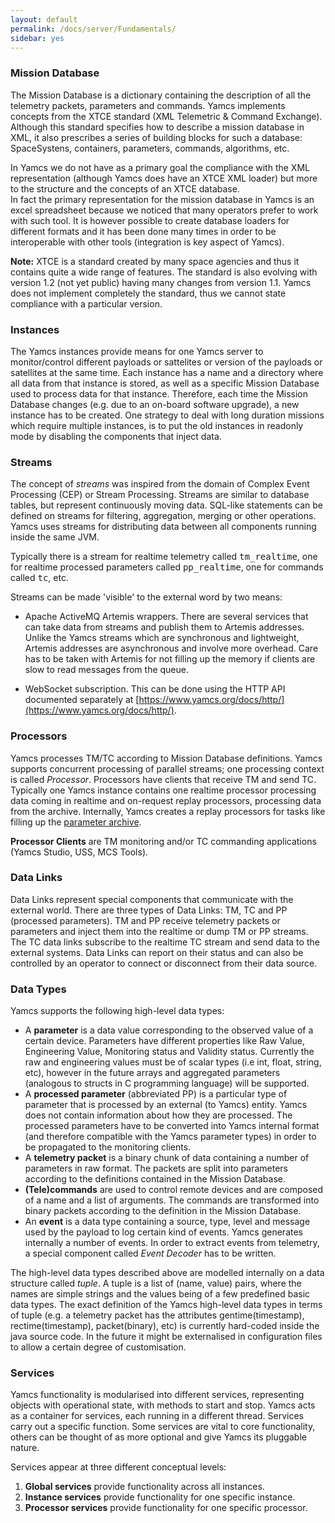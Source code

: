 ```yaml
---
layout: default
permalink: /docs/server/Fundamentals/
sidebar: yes
---
```


### Mission Database
The Mission Database is a dictionary containing the description of all the telemetry packets, parameters and commands. Yamcs implements concepts from the XTCE standard (XML Telemetric & Command Exchange). Although this standard specifies how to describe a mission database in XML, it also prescribes a series of building blocks for such a database: SpaceSystens, containers, parameters, commands, algorithms, etc.

In Yamcs we do not have as a primary goal the compliance with the XML representation (although Yamcs does have an XTCE XML loader) but more to the structure and the concepts of an XTCE database.  
In fact the primary representation for the mission database in Yamcs is an excel spreadsheet because we noticed that many operators prefer to work with such tool. It is however possible to create database loaders for different formats and it has been done many times in order to be interoperable with other tools (integration is key aspect of Yamcs).

**Note:** XTCE is a standard created by many space agencies and thus it contains quite a wide range of features. The standard is also evolving with version 1.2 (not yet public) having many changes from version 1.1. Yamcs does not implement completely the standard, thus we cannot state compliance with a particular version.

### Instances
The Yamcs instances provide means for one Yamcs server to monitor/control different payloads or sattelites or version of the payloads or satellites at the same time. Each instance has a name and a directory where all data from that instance is stored, as well as a specific Mission Database used to process data for that instance. Therefore, each time the Mission Database changes (e.g. due to an on-board software upgrade), a new instance has to be created. One strategy to deal with long duration missions which require multiple instances, is to put the old instances in readonly mode by disabling the components that inject data.


### Streams
The concept of *streams* was inspired from the domain of Complex Event Processing (CEP) or Stream Processing. Streams are similar to database tables, but represent continuously moving data. SQL-like statements can be defined on streams for filtering, aggregation, merging or other operations. Yamcs uses streams for distributing data between all components running inside the same JVM.

Typically there is a stream for realtime telemetry called <tt>tm_realtime</tt>, one for realtime processed parameters called <tt>pp_realtime</tt>, one for commands called <tt>tc</tt>, etc.

Streams can be made 'visible' to the external word by two means:
* Apache ActiveMQ Artemis wrappers. There are several services that can take data from streams and publish them to Artemis addresses. Unlike the Yamcs streams which are synchronous and lightweight, Artemis addresses are asynchronous and involve more overhead. Care has to be taken with Artemis for not filling up the memory if clients are slow to read messages from the queue.

* WebSocket subscription. This can be done using the HTTP API documented separately at [https://www.yamcs.org/docs/http/](https://www.yamcs.org/docs/http/).


### Processors
Yamcs processes TM/TC according to Mission Database definitions. Yamcs supports concurrent processing of parallel streams; one processing context is called *Processor*. Processors have clients that receive TM and send TC. Typically one Yamcs instance contains one realtime processor processing data coming in realtime and on-request replay processors, processing data from the archive. Internally, Yamcs creates a replay processors for tasks like filling up the [parameter archive](/docs/server/Parameter_Archive).

**Processor Clients** are TM monitoring and/or TC commanding applications (Yamcs Studio, USS, MCS Tools).


### Data Links
Data Links represent special components that communicate with the external world. There are three types of Data Links: TM, TC and PP (processed parameters). TM and PP receive telemetry packets or parameters and inject them into the realtime or dump TM or PP streams. The TC data links subscribe to the realtime TC stream and send data to the external systems.
Data Links can report on their status and can also be controlled by an operator to connect or disconnect from their data source.


### Data Types

Yamcs supports the following high-level data types:

* A **parameter** is a data value corresponding to the observed value of a certain device. Parameters have different properties like Raw Value, Engineering Value, Monitoring status and Validity status. Currently the raw and engineering values must be of scalar types (i.e int, float, string, etc), however in the future arrays and aggregated parameters (analogous to structs in C programming language) will be supported.
* A **processed parameter** (abbreviated PP) is a particular type of parameter that is processed by an external (to Yamcs) entity. Yamcs does not contain information about how they are processed. The processed parameters have to be converted into Yamcs internal format (and therefore compatible with the Yamcs parameter types) in order to be propagated to the monitoring clients.
* A **telemetry packet** is a binary chunk of data containing a number of parameters in raw format. The packets are split into parameters according to the definitions contained in the Mission Database.
* **(Tele)commands** are used to control remote devices and are composed of a name and a list of arguments. The commands are transformed into binary packets according to the definition in the Mission Database.
* An **event** is a data type containing a source, type, level and message used by the payload to log certain kind of events. Yamcs generates internally a number of events. In order to extract events from telemetry, a special component called *Event Decoder* has to be written.

The high-level data types described above are modelled internally on a data structure called *tuple*. A tuple is a list of (name, value) pairs, where the names are simple strings and the values being of a few predefined basic data types. The exact definition of the Yamcs high-level data types in terms of tuple (e.g. a telemetry packet has the attributes gentime(timestamp), rectime(timestamp), packet(binary), etc) is currently hard-coded inside the java source code. In the future it might be externalised in configuration files to allow a certain degree of customisation.


### Services
Yamcs functionality is modularised into different services, representing objects with operational state, with methods to start and stop. Yamcs acts as a container for services, each running in a different thread. Services carry out a specific function. Some services are vital to core functionality, others can be thought of as more optional and give Yamcs its pluggable nature.

Services appear at three different conceptual levels:

1. **Global services** provide functionality across all instances.
2. **Instance services** provide functionality for one specific instance.
3. **Processor services** provide functionality for one specific processor.
